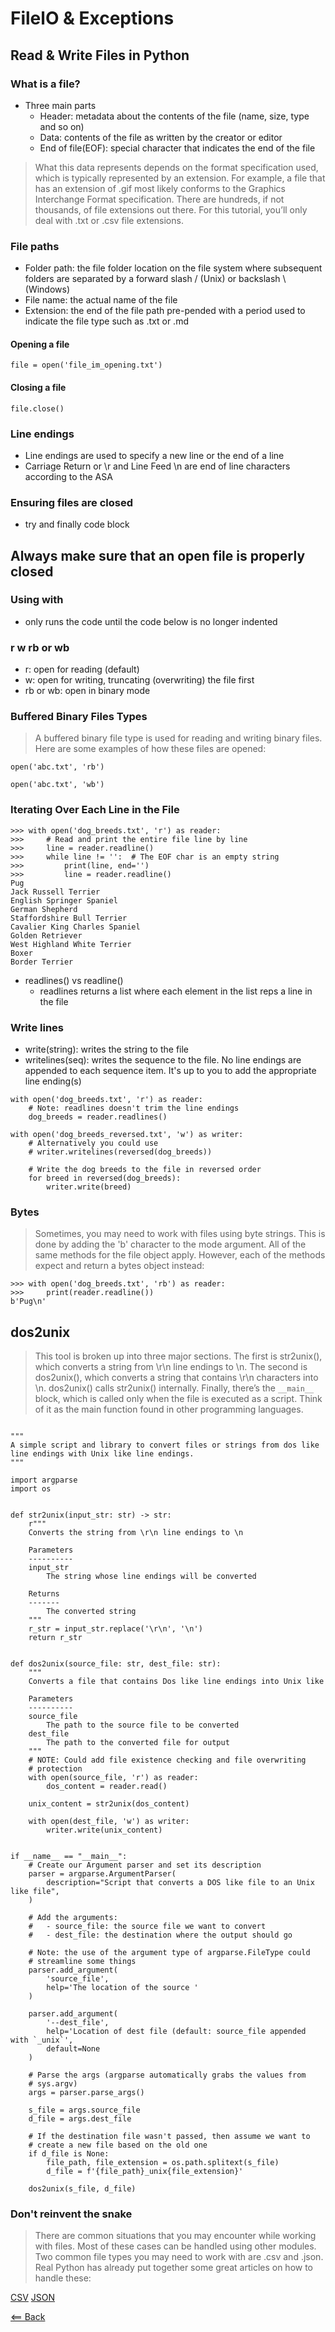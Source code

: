 # FilelO & Exceptions

<!-- https://realpython.com/read-write-files-python/ https://realpython.com/python-exceptions/ https://realpython.com/lessons/reading-and-writing-files-python-overview/ https://realpython.com/quizzes/read-write-files-python/viewer/  -->

## Read & Write Files in Python

### What is a file?
- Three main parts
  - Header: metadata about the contents of the file (name, size, type and so on)
  - Data: contents of the file as written by the creator or editor
  - End of file(EOF): special character that indicates the end of the file

> What this data represents depends on the format specification used, which is typically represented by an extension. For example, a file that has an extension of .gif most likely conforms to the Graphics Interchange Format specification. There are hundreds, if not thousands, of file extensions out there. For this tutorial, you’ll only deal with .txt or .csv file extensions.

### File paths
- Folder path: the file folder location on the file system where subsequent folders are separated by a forward slash / (Unix) or backslash \ (Windows)
- File name: the actual name of the file
- Extension: the end of the file path pre-pended with a period used to indicate the file type such as .txt or .md

#### Opening a file
```
file = open('file_im_opening.txt')
```

#### Closing a file
```
file.close()
```

### Line endings
- Line endings are used to specify a new line or the end of a line
- Carriage Return or \r and Line Feed \n are end of line characters according to the ASA

### Ensuring files are closed
- try and finally code block

## Always make sure that an open file is properly closed

### Using with 
- only runs the code until the code below is no longer indented

### r w rb or wb
- r: open for reading (default)
- w: open for writing, truncating (overwriting) the file first
- rb or wb: open in binary mode

### Buffered Binary Files Types
> A buffered binary file type is used for reading and writing binary files. Here are some examples of how these files are opened:

```
open('abc.txt', 'rb')

open('abc.txt', 'wb')

```

### Iterating Over Each Line in the File

```
>>> with open('dog_breeds.txt', 'r') as reader:
>>>     # Read and print the entire file line by line
>>>     line = reader.readline()
>>>     while line != '':  # The EOF char is an empty string
>>>         print(line, end='')
>>>         line = reader.readline()
Pug
Jack Russell Terrier
English Springer Spaniel
German Shepherd
Staffordshire Bull Terrier
Cavalier King Charles Spaniel
Golden Retriever
West Highland White Terrier
Boxer
Border Terrier
```

- readlines() vs readline()
  - readlines returns a list where each element in the list reps a line in the file


### Write lines
- write(string): writes the string to the file
- writelines(seq): writes the sequence to the file. No line endings are appended to each sequence item. It's up to you to add the appropriate line ending(s)

```
with open('dog_breeds.txt', 'r') as reader:
    # Note: readlines doesn't trim the line endings
    dog_breeds = reader.readlines()

with open('dog_breeds_reversed.txt', 'w') as writer:
    # Alternatively you could use
    # writer.writelines(reversed(dog_breeds))

    # Write the dog breeds to the file in reversed order
    for breed in reversed(dog_breeds):
        writer.write(breed)

```


### Bytes
> Sometimes, you may need to work with files using byte strings. This is done by adding the 'b' character to the mode argument. All of the same methods for the file object apply. However, each of the methods expect and return a bytes object instead:

```
>>> with open('dog_breeds.txt', 'rb') as reader:
>>>     print(reader.readline())
b'Pug\n'

```

## dos2unix
> This tool is broken up into three major sections. The first is str2unix(), which converts a string from \r\n line endings to \n. The second is dos2unix(), which converts a string that contains \r\n characters into \n. dos2unix() calls str2unix() internally. Finally, there’s the `__main__` block, which is called only when the file is executed as a script. Think of it as the main function found in other programming languages.

```

"""
A simple script and library to convert files or strings from dos like
line endings with Unix like line endings.
"""

import argparse
import os


def str2unix(input_str: str) -> str:
    r"""
    Converts the string from \r\n line endings to \n

    Parameters
    ----------
    input_str
        The string whose line endings will be converted

    Returns
    -------
        The converted string
    """
    r_str = input_str.replace('\r\n', '\n')
    return r_str


def dos2unix(source_file: str, dest_file: str):
    """
    Converts a file that contains Dos like line endings into Unix like

    Parameters
    ----------
    source_file
        The path to the source file to be converted
    dest_file
        The path to the converted file for output
    """
    # NOTE: Could add file existence checking and file overwriting
    # protection
    with open(source_file, 'r') as reader:
        dos_content = reader.read()

    unix_content = str2unix(dos_content)

    with open(dest_file, 'w') as writer:
        writer.write(unix_content)


if __name__ == "__main__":
    # Create our Argument parser and set its description
    parser = argparse.ArgumentParser(
        description="Script that converts a DOS like file to an Unix like file",
    )

    # Add the arguments:
    #   - source_file: the source file we want to convert
    #   - dest_file: the destination where the output should go

    # Note: the use of the argument type of argparse.FileType could
    # streamline some things
    parser.add_argument(
        'source_file',
        help='The location of the source '
    )

    parser.add_argument(
        '--dest_file',
        help='Location of dest file (default: source_file appended with `_unix`',
        default=None
    )

    # Parse the args (argparse automatically grabs the values from
    # sys.argv)
    args = parser.parse_args()

    s_file = args.source_file
    d_file = args.dest_file

    # If the destination file wasn't passed, then assume we want to
    # create a new file based on the old one
    if d_file is None:
        file_path, file_extension = os.path.splitext(s_file)
        d_file = f'{file_path}_unix{file_extension}'

    dos2unix(s_file, d_file)

```

### Don't reinvent the snake
> There are common situations that you may encounter while working with files. Most of these cases can be handled using other modules. Two common file types you may need to work with are .csv and .json. Real Python has already put together some great articles on how to handle these:

[CSV](https://realpython.com/python-csv/)
[JSON](https://realpython.com/python-json/)


[<== Back](README.md)